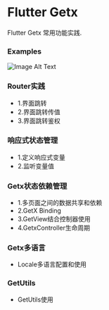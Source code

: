 # Flutter Getx
Flutter Getx 常用功能实践.

 ### Examples
 <!-- Set both width and height -->
<img src=![image](https://github.com/developerjet/FlutterGetx/blob/main/ScreenShot/iPhone_01.png) width="300" height="200" alt="Image Alt Text">

### Router实践
- 1.界面跳转
- 2.界面跳转传值
- 3.界面跳转鉴权

### 响应式状态管理
- 1.定义响应式变量
- 2.监听变量值

### Getx状态依赖管理
- 1.多页面之间的数据共享和依赖 
- 2.GetX Binding
- 3.GetView结合控制器使用
- 4.GetxController生命周期

### Getx多语言
- Locale多语言配置和使用 

### GetUtils
- GetUtils使用
